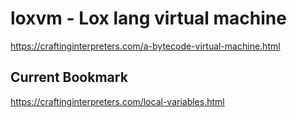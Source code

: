 # loxvm - Lox lang virtual machine

https://craftinginterpreters.com/a-bytecode-virtual-machine.html

## Current Bookmark
https://craftinginterpreters.com/local-variables.html